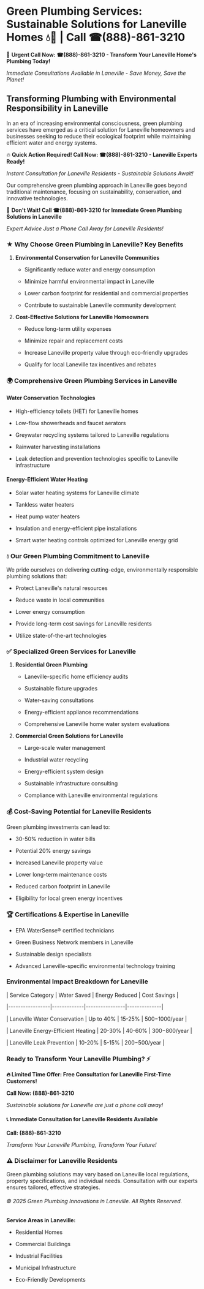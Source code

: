 # Green Plumbing Services: Sustainable Solutions for Laneville Homes 💧🌿 | Call ☎(888)-861-3210

🚨 **Urgent Call Now: ☎(888)-861-3210 - Transform Your Laneville Home's Plumbing Today!**
*Immediate Consultations Available in Laneville - Save Money, Save the Planet!*

## Transforming Plumbing with Environmental Responsibility in Laneville

In an era of increasing environmental consciousness, green plumbing services have emerged as a critical solution for Laneville homeowners and businesses seeking to reduce their ecological footprint while maintaining efficient water and energy systems. 

🔥 **Quick Action Required! Call Now: ☎(888)-861-3210 - Laneville Experts Ready!**
*Instant Consultation for Laneville Residents - Sustainable Solutions Await!*

Our comprehensive green plumbing approach in Laneville goes beyond traditional maintenance, focusing on sustainability, conservation, and innovative technologies.

🚨 **Don't Wait! Call ☎(888)-861-3210 for Immediate Green Plumbing Solutions in Laneville**
*Expert Advice Just a Phone Call Away for Laneville Residents!*

### ★ Why Choose Green Plumbing in Laneville? Key Benefits

1. **Environmental Conservation for Laneville Communities** 
   - Significantly reduce water and energy consumption
   - Minimize harmful environmental impact in Laneville
   - Lower carbon footprint for residential and commercial properties
   - Contribute to sustainable Laneville community development

2. **Cost-Effective Solutions for Laneville Homeowners** 
   - Reduce long-term utility expenses
   - Minimize repair and replacement costs
   - Increase Laneville property value through eco-friendly upgrades
   - Qualify for local Laneville tax incentives and rebates

### 🌍 Comprehensive Green Plumbing Services in Laneville

#### Water Conservation Technologies
- High-efficiency toilets (HET) for Laneville homes
- Low-flow showerheads and faucet aerators
- Greywater recycling systems tailored to Laneville regulations
- Rainwater harvesting installations
- Leak detection and prevention technologies specific to Laneville infrastructure

#### Energy-Efficient Water Heating
- Solar water heating systems for Laneville climate
- Tankless water heaters
- Heat pump water heaters
- Insulation and energy-efficient pipe installations
- Smart water heating controls optimized for Laneville energy grid

### 💧 Our Green Plumbing Commitment to Laneville

We pride ourselves on delivering cutting-edge, environmentally responsible plumbing solutions that:
- Protect Laneville's natural resources
- Reduce waste in local communities
- Lower energy consumption
- Provide long-term cost savings for Laneville residents
- Utilize state-of-the-art technologies

### ✅ Specialized Green Services for Laneville

1. **Residential Green Plumbing**
   - Laneville-specific home efficiency audits
   - Sustainable fixture upgrades
   - Water-saving consultations
   - Energy-efficient appliance recommendations
   - Comprehensive Laneville home water system evaluations

2. **Commercial Green Solutions for Laneville**
   - Large-scale water management
   - Industrial water recycling
   - Energy-efficient system design
   - Sustainable infrastructure consulting
   - Compliance with Laneville environmental regulations

### 💰 Cost-Saving Potential for Laneville Residents

Green plumbing investments can lead to:
- 30-50% reduction in water bills
- Potential 20% energy savings
- Increased Laneville property value
- Lower long-term maintenance costs
- Reduced carbon footprint in Laneville
- Eligibility for local green energy incentives

### 🏆 Certifications & Expertise in Laneville

- EPA WaterSense® certified technicians
- Green Business Network members in Laneville
- Sustainable design specialists
- Advanced Laneville-specific environmental technology training

### Environmental Impact Breakdown for Laneville

| Service Category | Water Saved | Energy Reduced | Cost Savings |
|-----------------|-------------|----------------|--------------|
| Laneville Water Conservation | Up to 40% | 15-25% | $500-$1000/year |
| Laneville Energy-Efficient Heating | 20-30% | 40-60% | $300-$800/year |
| Laneville Leak Prevention | 10-20% | 5-15% | $200-$500/year |

### Ready to Transform Your Laneville Plumbing? ⚡

**🔥 Limited Time Offer: Free Consultation for Laneville First-Time Customers!**

**Call Now: (888)-861-3210**
*Sustainable solutions for Laneville are just a phone call away!*

#### 📞 Immediate Consultation for Laneville Residents Available

**Call: (888)-861-3210**
*Transform Your Laneville Plumbing, Transform Your Future!*

### ⚠️ Disclaimer for Laneville Residents

Green plumbing solutions may vary based on Laneville local regulations, property specifications, and individual needs. Consultation with our experts ensures tailored, effective strategies.

###### © 2025 Green Plumbing Innovations in Laneville. All Rights Reserved.

**Service Areas in Laneville:** 
- Residential Homes
- Commercial Buildings
- Industrial Facilities
- Municipal Infrastructure
- Eco-Friendly Developments